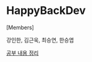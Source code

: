 # HappyBackDev

[Members]

강인한, 김근욱, 최승연, 한승엽

[공부 내용 정리](https://github.com/Kimgeunwook/HappyBackDev/wiki)
